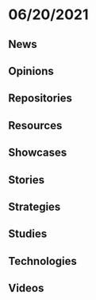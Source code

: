# 06/20/2021

## News

## Opinions

## Repositories

## Resources


## Showcases


## Stories


## Strategies


## Studies


## Technologies


## Videos

